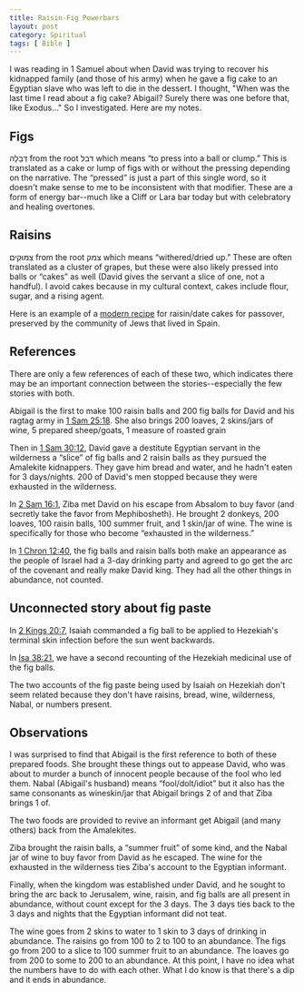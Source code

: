 ```yaml
---
title: Raisin-Fig Powerbars
layout: post
category: Spiritual
tags: [ Bible ]
---
```


I was reading in 1 Samuel about when David was trying to recover his kidnapped family (and those of his army) when he gave a fig cake to an Egyptian slave who was left to die in the dessert. I thought, "When was the last time I read about a fig cake? Abigail? Surely there was one before that, like Exodus..." So I investigated. Here are my notes.

<!-- more -->

## Figs

דְּבֵלָה from the root דבל which means “to press into a ball or clump.” This is translated as a cake or lump of figs with or without the pressing depending on the narrative. The “pressed” is just a part of this single word, so it doesn't make sense to me to be inconsistent with that modifier. These are a form of energy bar--much like a Cliff or Lara bar today but with celebratory and healing overtones.

## Raisins

צִמּוּקִים from the root צמק which means “withered/dried up.” These are often translated as a cluster of grapes, but these were also likely pressed into balls or “cakes” as well (David gives the servant a slice of one, not a handful). I avoid cakes because in my cultural context, cakes include flour, sugar, and a rising agent. 

Here is an example of a [modern recipe](https://motherwouldknow.com/sephardic-charoset-balls/) for raisin/date cakes for passover, preserved by the community of Jews that lived in Spain.

## References

There are only a few references of each of these two, which indicates there may be an important connection between the stories--especially the few stories with both.

Abigail is the first to make 100 raisin balls and 200 fig balls for David and his ragtag army in [1 Sam 25:18](https://ref.ly/logosref/BibleCSB2.1Sa25.18). She also brings 200 loaves, 2 skins/jars of wine, 5 prepared sheep/goats, 1 measure of roasted grain

Then in [1 Sam 30:12](https://ref.ly/logosref/BibleCSB2.1Sa30.12), David gave a destitute Egyptian servant in the wilderness a “slice” of fig balls and 2 raisin balls as they pursued the Amalekite kidnappers. They gave him bread and water, and he hadn't eaten for 3 days/nights. 200 of David's men stopped because they were exhausted in the wilderness.

In [2 Sam 16:1](https://ref.ly/logosref/BibleCSB2.1Sa16.1), Ziba met David on his escape from Absalom to buy favor (and secretly take the favor from Mephibosheth). He brought 2 donkeys, 200 loaves, 100 raisin balls, 100 summer fruit, and 1 skin/jar of wine. The wine is specifically for those who become “exhausted in the wilderness.” 

In [1 Chron 12:40](https://ref.ly/logosref/BibleCSB2.1Ch12.40), the fig balls and raisin balls both make an appearance as the people of Israel had a 3-day drinking party and agreed to go get the arc of the covenant and really make David king. They had all the other things in abundance, not counted.

## Unconnected story about fig paste

In [2 Kings 20:7](https://ref.ly/logosref/BibleCSB2.2Ki20.7), Isaiah commanded a fig ball to be applied to Hezekiah's terminal skin infection before the sun went backwards.

In [Isa 38:21](https://ref.ly/logosref/BibleCSB2.Is38.21), we have a second recounting of the Hezekiah medicinal use of the fig balls. 

The two accounts of the fig paste being used by Isaiah on Hezekiah don't seem related because they don't have raisins, bread, wine, wilderness, Nabal, or numbers present.

## Observations

I was surprised to find that Abigail is the first reference to both of these prepared foods. She brought these things out to appease David, who was about to murder a bunch of innocent people because of the fool who led them. Nabal (Abigail's husband) means “fool/dolt/idiot” but it also has the same consonants as wineskin/jar that Abigail brings 2 of and that Ziba brings 1 of.

The two foods are provided to revive an informant get Abigail (and many others) back from the Amalekites.

Ziba brought the raisin balls, a “summer fruit” of some kind, and the Nabal jar of wine to buy favor from David as he escaped. The wine for the exhausted in the wilderness ties Ziba's account to the Egyptian informant.

Finally, when the kingdom was established under David, and he sought to bring the arc back to Jerusalem, wine, raisin, and fig balls are all present in abundance, without count except for the 3 days. The 3 days ties back to the 3 days and nights that the Egyptian informant did not teat.

The wine goes from 2 skins to water to 1 skin to 3 days of drinking in abundance. The raisins go from 100 to 2 to 100 to an abundance. The figs go from 200 to a slice to 100 summer fruit to an abundance. The loaves go from 200 to some to 200 to an abundance. At this point, I have no idea what the numbers have to do with each other. What I do know is that there's a dip and it ends in abundance.

